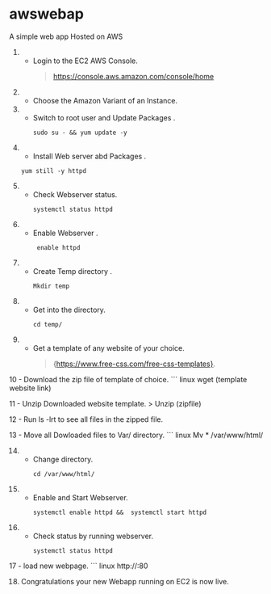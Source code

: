 # awswebap
A simple web app Hosted on AWS
1. - Login to the EC2 AWS Console.
     > https://console.aws.amazon.com/console/home
     
2. - Choose the Amazon Variant of an Instance.
3. - Switch to root user and Update Packages .
     ```linux
     sudo su - && yum update -y
     
4.  - Install Web server abd Packages .
     ``` linux 
     yum still -y httpd
5. - Check Webserver status.
      ``` linux 
      systemctl status httpd
6. - Enable Webserver .
      ``` linux 
       enable httpd
7. - Create Temp directory .
     ``` linux
     Mkdir temp
8. - Get into the directory.
      ``` linux
      cd temp/
9. - Get a template of any website of your choice.
     > {https://www.free-css.com/free-css-templates}.
    
10 - Download the zip file of template of choice.
      ``` linux
      wget (template website link)
      
11  -  Unzip Downloaded website template.
        > Unzip (zipfile)
        
12  - Run ls -lrt to see all files in the zipped file.

13  - Move all Dowloaded files to Var/ directory.
       ``` linux
        Mv * /var/www/html/
        
14. - Change directory.
        ``` linux
        cd /var/www/html/
        
15. - Enable and Start Webserver.
      ``` linux
      systemctl enable httpd &&  systemctl start httpd
      
16. - Check status by running webserver.
         ``` linux
         systemctl status httpd
         
17 - load new webpage.
      ``` linux
      http://<public-ip>:80
      
18. Congratulations your new Webapp running on EC2 is now live. 
